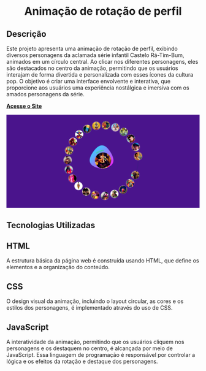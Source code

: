 <h1 align="center"> Animação de rotação de perfil</h1>

## Descrição
Este projeto apresenta uma animação de rotação de perfil, exibindo diversos personagens da aclamada série infantil Castelo Rá-Tim-Bum, animados em um círculo central. Ao clicar nos diferentes personagens, eles são destacados no centro da animação, permitindo que os usuários interajam de forma divertida e personalizada com esses ícones da cultura pop. O objetivo é criar uma interface envolvente e interativa, que proporcione aos usuários uma experiência nostálgica e imersiva com os amados personagens da série.

[**Acesse o Site**](https://fernandojesuss.github.io/Relogio_Personagens/)

![Cardapio](https://github.com/FernandoJesuss/Relogio_Personagens/blob/main/img/Anima%C3%A7%C3%A3o%20de%20rota%C3%A7%C3%A3o%20de%20perfil.png)


## Tecnologias Utilizadas

##  HTML
A estrutura básica da página web é construída usando HTML, que define os elementos e a organização do conteúdo.



## CSS
O design visual da animação, incluindo o layout circular, as cores e os estilos dos personagens, é implementado através do uso de CSS.

## JavaScript
A interatividade da animação, permitindo que os usuários cliquem nos personagens e os destaquem no centro, é alcançada por meio de JavaScript. Essa linguagem de programação é responsável por controlar a lógica e os efeitos da rotação e destaque dos personagens.





